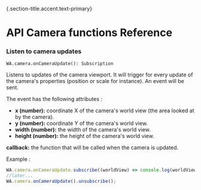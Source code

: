 {.section-title.accent.text-primary}
# API Camera functions Reference

### Listen to camera updates

```
WA.camera.onCameraUpdate(): Subscription
```

Listens to updates of the camera viewport. It will trigger for every update of the camera's properties (position or scale for instance). An event will be sent.

The event has the following attributes :
*   **x (number):** coordinate X of the camera's world view (the area looked at by the camera).
*   **y (number):** coordinate Y of the camera's world view.
*   **width (number):** the width of the camera's world view.
*   **height (number):** the height of the camera's world view.

**callback:** the function that will be called when the camera is updated.

Example :
```javascript
WA.camera.onCameraUpdate.subscribe((worldView) => console.log(worldView));
//later...
WA.camera.onCameraUpdate().unsubscribe();
```